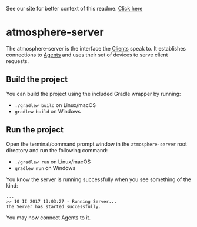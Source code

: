 See our site for better context of this readme. [Click here](http://atmosphereframework.com/)

# atmosphere-server
The atmosphere-server is the interface the [Clients](https://github.com/MusalaSoft/atmosphere-client) speak to. It establishes connections to [Agents](https://github.com/MusalaSoft/atmosphere-agent) and uses their set of devices to serve client requests.

## Build the project
You can build the project using the included Gradle wrapper by running:
* `./gradlew build` on Linux/macOS
* `gradlew build` on Windows

## Run the project
Open the terminal/command prompt window in the `atmosphere-server` root directory and run the following command:
* `./gradlew run` on Linux/macOS
* `gradlew run` on Windows

You know the server is running successfully when you see something of the kind:
```
...
>> 10 II 2017 13:03:27 - Running Server...
The Server has started successfully.
```

You may now connect Agents to it.
